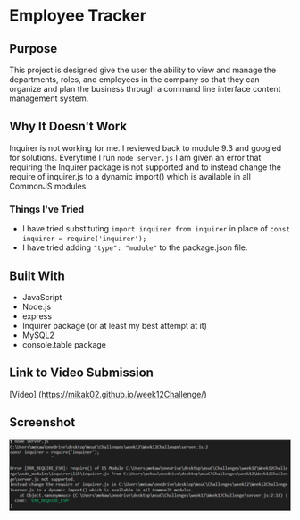 # Employee Tracker

## Purpose
This project is designed give the user the ability to view and manage the departments, roles, and employees in the company so that they can organize and plan the business through a command line interface content management system.

## Why It Doesn't Work
Inquirer is not working for me. I reviewed back to module 9.3 and googled for solutions. Everytime I run `node server.js` I am given an error that requiring the Inquirer package is not supported and to instead change the require of inquirer.js to a dynamic import() which is available in all CommonJS modules. 
### Things I've Tried
- I have tried substituting `import inquirer from inquirer` in place of `const inquirer = require('inquirer');`
- I have tried adding `"type": "module"` to the package.json file.


## Built With
- JavaScript
- Node.js
- express
- Inquirer package (or at least my best attempt at it)
- MySQL2
- console.table package

## Link to Video Submission
[Video] (https://mikak02.github.io/week12Challenge/)

## Screenshot
![Screenshot of website](/db/assets/images/Screenshot.png)
